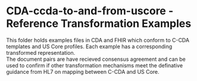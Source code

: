 # CDA-ccda-to-and-from-uscore - Reference Transformation Examples
This folder holds examples files in CDA and FHIR which conform to C-CDA templates and US Core profiles. Each example has a corresponding transformed representation.  
The document pairs are have recieved consensus agreement and can be used to confirm if other transformation mechanisms meet the definative guidance from HL7
on mapping between C-CDA and US Core.
